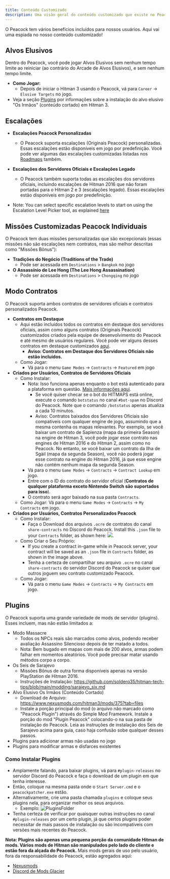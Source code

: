 ```yaml
---
title: Conteúdo Customizado
description: Uma visão geral do conteúdo customizado que existe no Peacock.
---
```


O Peacock tem vários benefícios incluídos para nossos usuários. Aqui vai uma espiada no nosso conteúdo customizado!

## Alvos Elusivos

Dentro do Peacock, você pode jogar Alvos Elusivos sem nenhum tempo limite ao reiniciar (ao contrário do Arcade de Alvos Elusivos), e sem nenhum tempo limite.

-   **Como Jogar:**
    -   Depois de iniciar o Hitman 3 usando o Peacock, vá para `Career` -> `Elusive Targets` no jogo.
-   Veja a seção [Plugins](#plugins) por informações sobre a instalação do alvo elusivo "Os Irmãos" (conteúdo cortado) em Hitman 3.

## Escalações

-   **Escalações Peacock Personalizadas**

    -   O Peacock suporta escalações (Originais Peacock) personalizadas. Essas escalações estão disponíveis em jogo por predefinição. Você pode ver algumas das escalações customizadas listadas nos [Roadmaps](https://thepeacockproject.org/wiki/roadmaps) também.

-   **Escalações dos Servidores Oficiais e Escalações Legado**

    -   O Peacock também suporta todas as escalações dos servidores oficiais, incluindo escalações de Hitman 2016 que não foram portadas para o Hitman 2 e 3 (escalações legado). Essas escalações estão disponíveis em jogo por predefinição.

-   Note: You can select specific escalation levels to start on using the Escalation Level Picker tool, as explained [here](./intel/loadout-profiles-elp.md#escalation-level-picker)

## Missões Customizadas Peacock Individuais

O Peacock tem duas missões personalizadas que são excepcionais (essas missões não são escalações nem contratos, mas são melhor descritas como "Missões Bônus"):

-   **Tradições do Negócio (Traditions of the Trade)**
    -   Pode ser acessada em `Destinations` > `Bangkok` no jogo
-   **O Assassínio de Lee Hong (The Lee Hong Assassination)**
    -   Pode ser acessada em `Destinations` > `Chongqing` no jogo

## Modo Contratos

O Peacock suporta ambos contratos de servidores oficiais e contratos personalizados Peacock.

-   **Contratos em Destaque**
    -   Aqui estão incluídos todos os contratos em destaque dos servidores oficiais, assim como alguns contratos (Originais Peacock) customizados criados pela equipe de desenvolvimento do Peacock e até mesmo de usuários regulares. Você pode ver alguns desses contratos em destaque customizados [aqui](./roadmaps.mdx).
        -   **Aviso: Contratos em Destaque dos Servidores Oficiais não estão incluídos.**
    -   Como Jogar:
        -   Vá para o menu `Game Modes` -> `Contracts` -> `Featured` em jogo
-   **Criados por Usuários, Contratos de Servidores Oficiais**
    -   Como Instalar:
        -   Nota: Isso funciona apenas enquanto o bot está autenticado para a plataforma em questão. [Mais informações aqui](https://bot.hitmaps.com/).
            -   Se você quiser checar se o bot do HITMAPS está online, execute o comando `botstatus` no canal `#bot-spam` no Discord do Peacock. Note que o comando `/botstatus` apenas atualiza a cada 10 minutos.
            -   Aviso: Contratos baixados dos Servidores Oficiais são compatíveis com qualquer engine de jogo, assumindo que a mesma contenha os mapas relevantes. Por exemplo, se você baixar um contrato de Sapienza (mapa da primeira Season) na engine de Hitman 3, você pode jogar esse contrato nas engines de Hitman 2016 e do Hitman 2, assim como no Peacock. No entanto, se você baixar um contrato da Ilha de Sgàil (mapa da segunda Season), você não poderá jogar esse contrato na engine do Hitman 2016, já que esse engine não contém nenhum mapa da segunda Season.
        -   Vá para o menu `Game Modes` -> `Contracts` -> `Contract Lookup` em jogo.
        -   Entre com o ID do contrato do servidor oficial (**Contratos de qualquer plataforma exceto Nintendo Switch são suportados para isso**).
        -   O contrato será agor baixado na sua pasta `Contracts`.
    -   Como Jogar: Vá para o menu `Game Modes` -> `Contracts` -> `My Contracts` em jogo.
-   **Criados por Usuários, Contratos Personalizados Peacock**
    -   Como Instalar:
        -   Faça o Download dos arquivos `.ocre` de contratos do canal `share-contracts` no Discord do Peacock. Install this `.json` file to your `Contracts` folder, as shown here: ![](../static/img/./contracts_folder.png).
    -   Como Criar o Seu Próprio:
        -   If you create a contract in-game while in Peacock server, your contract will be saved as an `.json` file in `Contracts` folder, as shown in the image above.
        -   Tenha a certeza de compartilhar seu arquivo `.ocre` no canal `share-contracts` do servidor Discord do Peacock se quiser que outros joguem seu contrato customizado Peacock.
    -   Como Jogar:
        -   Vá para o menu `Game Modes` -> `Contracts` -> `My Contracts` em jogo.

## Plugins

O Peacock suporta uma grande variedade de mods de servidor (plugins). Esses incluem, mas não estão limitados a:

-   Modo Massacre
    -   Todos os NPCs reais são marcados como alvos, podendo receber avaliação Assassino Silencioso depois de ter matado a todos.
    -   Nota: Bem bugado em mapas com mais de 200 alvos, armas podem falhar em momentos aleatórios. Você pode precisar matar usando métodos corpo a corpo.
-   Os Seis de Sarajevo
    -   Missões Bônus de outra forma disponíveis apenas na versão PlayStation de Hitman 2016.
    -   Instruções de Instalação: https://github.com/solderq35/hitman-tech-tips/blob/main/modding/sarajevo_six.md
-   Alvo Elusivo Os Irmãos (Conteúdo Cortado)
    -   Download de Arquivo: https://www.nexusmods.com/hitman3/mods/375?tab=files
    -   Instale a porção principal do mod (o arquivo não marcado como "Peacock Plugin") através do Simple Mod Framework. Instale a porção do mod "Plugin Peacock" colocando-o na sua pasta de instalação do Peacock. Leia as instruções de instalação dos Seis de Sarajevo acima para guia, caso haja confusão sobe qualquer desses passos.
-   Plugins para adicionar armas não usadas no jogo
-   Plugins para modificar armas e disfarces existentes

### Como Instalar Plugins

-   Amplamente falando, para baixar plugins, vá para `#plugin-releases` no servidor Discord do Peacock e faça o download de um plugin em que tenha interesse.
-   Então, coloque na mesma pasta onde o `Start Server.cmd` e o `peacockpatcher.exe` estão.
-   Alternativamente, crie uma pasta chamada `plugins` e coloque seus plugins nela, para organizar melhor os seus arquivos.
    -   Exemplo: ![PluginsFolder](../static/img/./plugins_folder.png)
-   Tenha certeza de verificar por quaisquer outras instruções no canal `#plugin-releases` por um certo plugin, já que certos plugins poder necessitar de mais passos de instalação ou são incompatíveis com versões mais recentes do Peacock.

**Nota: Plugins são apenas uma pequena porção da comunidade Hitman de mods. Vários mods de Hitman são manipulados pelo lado do cliente e estão fora da alçada do Peacock.** Mais mods gerais de uso pelo usuário, fora da responsabilidade do Peacock, estão agregados aqui:

-   [Nexusmods](https://www.nexusmods.com/hitman3)
-   [Discord de Mods Glacier](https://discord.com/invite/6UDtuYhZP6)
